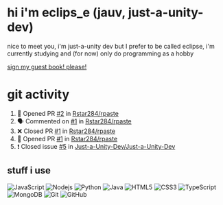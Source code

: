 # hi i'm eclips_e (jauv, just-a-unity-dev)
nice to meet you, i'm just-a-unity dev but I prefer to be called eclipse, i'm currently studying and (for now) only do programming as a hobby

[sign my guest book! please!](https://github.com/Just-a-Unity-Dev/Just-a-Unity-Dev/issues/new?&body=Sign%20my%20guest%20book%20by%20placing%20your%20name%20in%20the%20title,%20how%27d%20you%20get%20to%20this%20page%20and%20why?%20Don%27t%20forget%20you%20have%20an%20entire%20notebook%20in%20your%20hands!)


# git activity
<!--START_SECTION:activity-->
1. 💪 Opened PR [#2](https://github.com/Rstar284/rpaste/pull/2) in [Rstar284/rpaste](https://github.com/Rstar284/rpaste)
2. 🗣 Commented on [#1](https://github.com/Rstar284/rpaste/issues/1) in [Rstar284/rpaste](https://github.com/Rstar284/rpaste)
3. ❌ Closed PR [#1](https://github.com/Rstar284/rpaste/pull/1) in [Rstar284/rpaste](https://github.com/Rstar284/rpaste)
4. 💪 Opened PR [#1](https://github.com/Rstar284/rpaste/pull/1) in [Rstar284/rpaste](https://github.com/Rstar284/rpaste)
5. ❗️ Closed issue [#5](https://github.com/Just-a-Unity-Dev/Just-a-Unity-Dev/issues/5) in [Just-a-Unity-Dev/Just-a-Unity-Dev](https://github.com/Just-a-Unity-Dev/Just-a-Unity-Dev)
<!--END_SECTION:activity-->

## stuff i use

![JavaScript](https://img.shields.io/badge/-JavaScript-black?style=flat-square&logo=javascript)
![Nodejs](https://img.shields.io/badge/-Nodejs-black?style=flat-square&logo=Node.js)
![Python](https://img.shields.io/badge/-Python-black?style=flat-square&logo=Python)
![Java](https://img.shields.io/badge/-java-E34A86?style=flat-square&logo=java)
![HTML5](https://img.shields.io/badge/-HTML5-E34F26?style=flat-square&logo=html5&logoColor=white)
![CSS3](https://img.shields.io/badge/-CSS3-1572B6?style=flat-square&logo=css3)
![TypeScript](https://img.shields.io/badge/-TypeScript-007ACC?style=flat-square&logo=typescript)
![MongoDB](https://img.shields.io/badge/-MongoDB-black?style=flat-square&logo=mongodb)
![Git](https://img.shields.io/badge/-Git-black?style=flat-square&logo=git)
![GitHub](https://img.shields.io/badge/-GitHub-181717?style=flat-square&logo=github)
